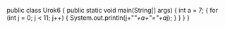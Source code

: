 public class Urok6 {
    public static void main(String[] args) {
        int a = 7; {
            for (int j = 0; j < 11; j++) {
                System.out.println(j+"*"+a+"="+a*j);
            }
        }
    }
}
